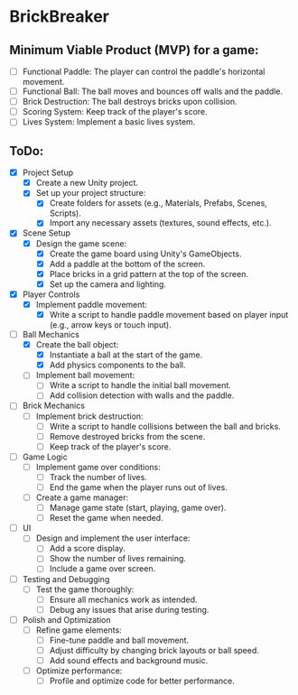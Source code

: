# BrickBreaker

## Minimum Viable Product (MVP) for a game:
- [ ] Functional Paddle: The player can control the paddle's horizontal movement.
- [ ] Functional Ball: The ball moves and bounces off walls and the paddle.
- [ ] Brick Destruction: The ball destroys bricks upon collision.
- [ ] Scoring System: Keep track of the player's score.
- [ ] Lives System: Implement a basic lives system.

## ToDo:
- [X] Project Setup
    - [X] Create a new Unity project.
    - [X] Set up your project structure:
        - [X] Create folders for assets (e.g., Materials, Prefabs, Scenes, Scripts).
        - [X] Import any necessary assets (textures, sound effects, etc.).
- [X] Scene Setup
    - [X] Design the game scene:
        - [X] Create the game board using Unity's GameObjects.
        - [X] Add a paddle at the bottom of the screen.
        - [X] Place bricks in a grid pattern at the top of the screen.
        - [X] Set up the camera and lighting.
- [X] Player Controls
    - [X] Implement paddle movement:
        - [X] Write a script to handle paddle movement based on player input (e.g., arrow keys or touch input).
- [ ] Ball Mechanics
    - [X] Create the ball object:
        - [X] Instantiate a ball at the start of the game.
        - [X] Add physics components to the ball.
    - [ ] Implement ball movement:
        - [ ] Write a script to handle the initial ball movement.
        - [ ] Add collision detection with walls and the paddle.
- [ ] Brick Mechanics
    - [ ] Implement brick destruction:
        - [ ] Write a script to handle collisions between the ball and bricks.
        - [ ] Remove destroyed bricks from the scene.
        - [ ] Keep track of the player's score.
- [ ] Game Logic
    - [ ] Implement game over conditions:
        - [ ] Track the number of lives.
        - [ ] End the game when the player runs out of lives.
    - [ ] Create a game manager:
        - [ ] Manage game state (start, playing, game over).
        - [ ] Reset the game when needed.
- [ ] UI
    - [ ] Design and implement the user interface:
        - [ ] Add a score display.
        - [ ] Show the number of lives remaining.
        - [ ] Include a game over screen.
- [ ] Testing and Debugging
    - [ ] Test the game thoroughly:
        - [ ] Ensure all mechanics work as intended.
        - [ ] Debug any issues that arise during testing.
- [ ] Polish and Optimization
    - [ ] Refine game elements:
        - [ ] Fine-tune paddle and ball movement.
        - [ ] Adjust difficulty by changing brick layouts or ball speed.
        - [ ] Add sound effects and background music.
    - [ ] Optimize performance:
        - [ ] Profile and optimize code for better performance.
